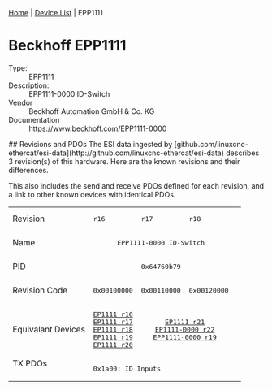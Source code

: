 <div class="nav"><a href="/esi-data">Home</a> | <a href="/esi-data/devices">Device List</a> | EPP1111</div>

#  Beckhoff EPP1111

<dl>
  <dt>Type:</dt><dd>EPP1111</dd>
  <dt>Description:</dt><dd>EPP1111-0000 ID-Switch</dd>
  <dt>Vendor</dt><dd>Beckhoff Automation GmbH & Co. KG</dd>
  <dt>Documentation</dt><dd><a href="https://www.beckhoff.com/EPP1111-0000">https://www.beckhoff.com/EPP1111-0000</a></dd>
</dl>
## Revisions and PDOs
The ESI data ingested by [github.com/linuxcnc-ethercat/esi-data](http://github.com/linuxcnc-ethercat/esi-data) describes 3 revision(s) of this hardware.  Here are the known revisions and their differences.

This also includes the send and receive PDOs defined for each revision, and a link to other known devices with identical PDOs.

<table>
<tr >
<td class="first">Revision</td>
<td ><pre>r16</pre></td>
<td ><pre>r17</pre></td>
<td ><pre>r18</pre></td>
</tr>
<tr >
<td class="first">Name</td>
<td  colspan=3 align="center"><pre>EPP1111-0000 ID-Switch</pre></td>
</tr>
<tr >
<td class="first">PID</td>
<td  colspan=3 align="center"><pre>0x64760b79</pre></td>
</tr>
<tr >
<td class="first">Revision Code</td>
<td ><pre>0x00100000</pre></td>
<td ><pre>0x00110000</pre></td>
<td ><pre>0x00120000</pre></td>
</tr>
<tr >
<td class="first">Equivalant Devices</td>
<td ><pre><a href="EP1111">EP1111 r16</a><br/><a href="EP1111">EP1111 r17</a><br/><a href="EP1111">EP1111 r18</a><br/><a href="EP1111">EP1111 r19</a><br/><a href="EP1111">EP1111 r20</a></pre></td>
<td  colspan=2 align="center"><pre><a href="EP1111">EP1111 r21</a><br/><a href="EP1111-0000">EP1111-0000 r22</a><br/><a href="EPP1111-0000">EPP1111-0000 r19</a></pre></td>
</tr>
<tr class="txpdo pdosection">
<td class="first" rowspan=1 valign=top>TX PDOs</td>
<td colspan=3 align="left"><pre>0x1a00: ID Inputs</pre></td>
<td></td>
</tr>
</table>
